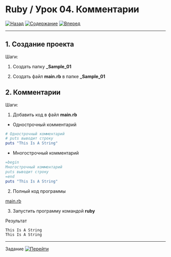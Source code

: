 # Ruby / Урок 04. Комментарии

[![Назад](https://img.shields.io/badge/-%D0%9D%D0%B0%D0%B7%D0%B0%D0%B4-brightgreen)](1.Лекция.md)
[![Содержание](https://img.shields.io/badge/-%D0%A1%D0%BE%D0%B4%D0%B5%D1%80%D0%B6%D0%B0%D0%BD%D0%B8%D0%B5-purple)](README.md)
[![Вперед](https://img.shields.io/badge/-%D0%92%D0%BF%D0%B5%D1%80%D0%B5%D0%B4-brightgreen)](3.Задание.md)

***

## 1. Создание проекта

Шаги:

1. Создать папку **_Sample_01**

2. Создать файл **main.rb** в папке **_Sample_01**

## 2. Комментарии

Шаги:

1. Добавить код в файл **main.rb**

* Однострочный комментарий

```ruby
# Однострочный комментарий
# puts выводит строку
puts "This Is A String"
```

* Многострочный комментарий

```ruby
=begin
Многострочный комментарий
puts выводит строку
=end
puts "This Is A String"
```

2. Полный код программы 

[main.rb](_Sample_01/main.rb)

3. Запустить программу командой **ruby**

Результат

```text
This Is A String
This Is A String
```

***

Задание [![Перейти](https://img.shields.io/badge/-%D0%9F%D0%B5%D1%80%D0%B5%D0%B9%D1%82%D0%B8-blue)](3.Задание.md)